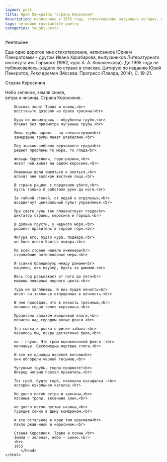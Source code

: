 ```yaml
---
layout: post
title: Юрий Панкратов "Страна Керосиния"
description: написанное в 1955 году, стихотворение актуально сегодня, как никогда
tags: нетвойне russianlife poetry
categories: tought-posts
---
```

#нетвойне

Еще одно дорогое мне стихотворение, написанное Юрием Панкратовым - другом Ивана Харабарова, выпускников Литературного института им. Горького (1962, курс А. А. Коваленкова). До 1995 года не публиковалось, ходило по стране в списках. Цитирую по изданию Юрий Панкратов, _Река времен_ (Москва: Прогресс-Плеяда, 2014), С. 19-21.

Страна Керосиния

<html>
      <head>
        Небо зеленое, земля синяя,<br>
        ветра и низины. Страна Керосиния.<br>
        
        Опасная зона! Трава и осины,<br>
        восстаньте дозором из праха трясины!<br>
        
        Куда ни посмотришь — обрублены грубо,<br>
        блажат без присмотра чугунные трубы.<br>
        
        Лишь трубы зароют — за спецлагерями<br>
        замерзшие трупы лежат штабелями.<br>
        
        Под знаком эмблемы верховного града<br>
        решают проблемы то мора, то глада<br>
        
        жильцы Керосинии, горе-разини,<br>
        живот чей живет на одном керосине.<br>
        
        Лишенные воли смеяться и злиться,<br>
        влачат они волоком жесткие лица.<br>
        
        В стране рацион с порционом убоги,<br>
        пусть только б работали руки да ноги.<br>
        
        За тайной стеной, от людей в отдаленьи,<br>
        воздвигнут центральный пульт управленья.<br>
        
        При свете луны там главенствует гордо<br>
        диктатор страны, керосина и города.<br>
        
        В долине грусти, у черного моря,<br>
        родился правитель в городе горя.<br>
        
        Фигура его, будто кура, поджара,<br>
        он боле всего боится пожара.<br>
        
        По всей стране навели инженеры<br>
        строжайшие антипожарные меры.<br>
        
        И всякий брандмауэр между домами<br>
        нацелен, как маузер, бдить за дымами.<br>
        
        Весь год разъезжают от лета до лета<br>
        машины пожарные черного цвета.<br>
        
        Туда не заглянешь. В них пущая нечисть<br>
        везет на закланье отпущенных в вечность.<br>
        
        В нее проседая, что в низость трясинью,<br>
        поникла седая земля керосинья.<br>
        
        Пропитаны запахом въедливой влаги,<br>
        повисли над городом вялые флаги.<br>
        
        Зга сыска и рыска о риске забыла.<br>
        Казалось бы, искры достаточно было,<br>
        
        но — глухо. Что гром оцинкованной фляги —<br>
        молчанье. Беспомощны мертвые стяги.<br>
        
        И все же однажды веселой весною<br>
        они обгорели черной тесьмою.<br>
        
        Чугунные трубы, горла прорвите!<br>
        Вперед ногами поехал правитель.<br>
        
        Тот гроб, будто горб, повлекла катафалка —<br>
        истории кукольная каталка.<br>
        
        Но долго потом ветра и трясины,<br>
        лосиные тропы, весенние сини,<br>
        
        но долго потом пустые низины,<br>
        гудящие сонно в дыму комарином,<br>
        
        и все остальное в краю том красивом<br>
        пахло ржавчиной и керосином.<br>
        
        Страна Керосиния. Трава и осины.<br>
        Земля — зеленая, небо — синее.<br>
        <br>
        1955
           </head>
    </html>



